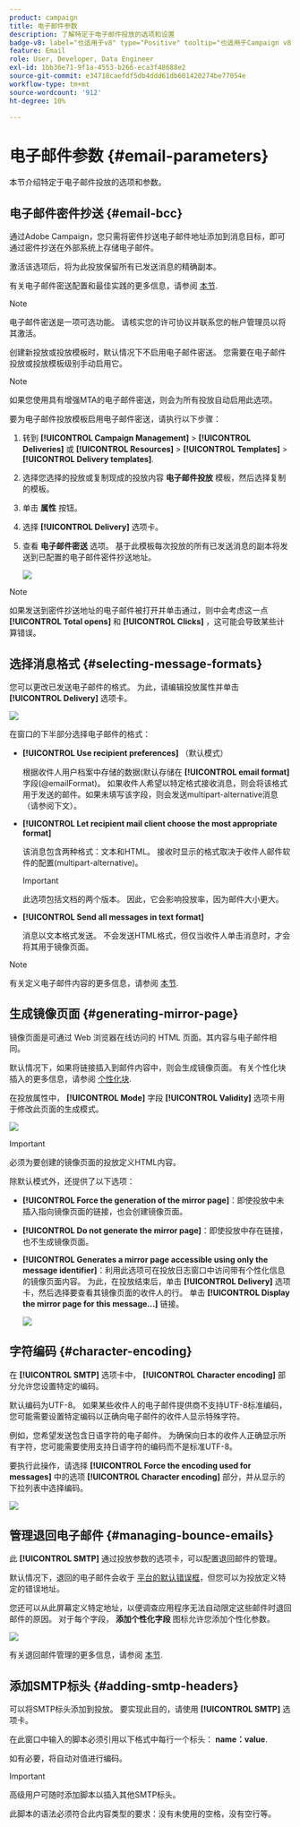 ```yaml
---
product: campaign
title: 电子邮件参数
description: 了解特定于电子邮件投放的选项和设置
badge-v8: label="也适用于v8" type="Positive" tooltip="也适用于Campaign v8"
feature: Email
role: User, Developer, Data Engineer
exl-id: 1bb36e71-9f1a-4553-b266-eca3f48688e2
source-git-commit: e34718caefdf5db4ddd61db601420274be77054e
workflow-type: tm+mt
source-wordcount: '912'
ht-degree: 10%

---
```


# 电子邮件参数 {#email-parameters}

本节介绍特定于电子邮件投放的选项和参数。

## 电子邮件密件抄送 {#email-bcc}

通过Adobe Campaign，您只需将密件抄送电子邮件地址添加到消息目标，即可通过密件抄送在外部系统上存储电子邮件。

激活该选项后，将为此投放保留所有已发送消息的精确副本。

有关电子邮件密送配置和最佳实践的更多信息，请参阅 [本节](../../installation/using/email-archiving.md).

>[!NOTE]
>
>电子邮件密送是一项可选功能。 请核实您的许可协议并联系您的帐户管理员以将其激活。

创建新投放或投放模板时，默认情况下不启用电子邮件密送。 您需要在电子邮件投放或投放模板级别手动启用它。

>[!NOTE]
>
>如果您使用具有增强MTA的电子邮件密送，则会为所有投放自动启用此选项。

要为电子邮件投放模板启用电子邮件密送，请执行以下步骤：

1. 转到 **[!UICONTROL Campaign Management]** > **[!UICONTROL Deliveries]** 或 **[!UICONTROL Resources]** > **[!UICONTROL Templates]** > **[!UICONTROL Delivery templates]**.
1. 选择您选择的投放或复制现成的投放内容 **电子邮件投放** 模板，然后选择复制的模板。
1. 单击 **属性** 按钮。
1. 选择 **[!UICONTROL Delivery]** 选项卡。
1. 查看 **电子邮件密送** 选项。 基于此模板每次投放的所有已发送消息的副本将发送到已配置的电子邮件密件抄送地址。

   ![](assets/s_ncs_user_wizard_archiving.png)

>[!NOTE]
>
>如果发送到密件抄送地址的电子邮件被打开并单击通过，则中会考虑这一点 **[!UICONTROL Total opens]** 和 **[!UICONTROL Clicks]** ，这可能会导致某些计算错误。

## 选择消息格式 {#selecting-message-formats}

您可以更改已发送电子邮件的格式。 为此，请编辑投放属性并单击 **[!UICONTROL Delivery]** 选项卡。

![](assets/s_ncs_user_wizard_email_param.png)

在窗口的下半部分选择电子邮件的格式：

* **[!UICONTROL Use recipient preferences]** （默认模式）

  根据收件人用户档案中存储的数据(默认存储在 **[!UICONTROL email format]** 字段(@emailFormat)。 如果收件人希望以特定格式接收消息，则会将该格式用于发送的邮件。如果未填写该字段，则会发送multipart-alternative消息（请参阅下文）。

* **[!UICONTROL Let recipient mail client choose the most appropriate format]**

  该消息包含两种格式：文本和HTML。 接收时显示的格式取决于收件人邮件软件的配置(multipart-alternative)。

  >[!IMPORTANT]
  >
  >此选项包括文档的两个版本。 因此，它会影响投放率，因为邮件大小更大。

* **[!UICONTROL Send all messages in text format]**

  消息以文本格式发送。 不会发送HTML格式，但仅当收件人单击消息时，才会将其用于镜像页面。

>[!NOTE]
>
>有关定义电子邮件内容的更多信息，请参阅 [本节](defining-the-email-content.md).

## 生成镜像页面 {#generating-mirror-page}

镜像页面是可通过 Web 浏览器在线访问的 HTML 页面。其内容与电子邮件相同。

默认情况下，如果将链接插入到邮件内容中，则会生成镜像页面。 有关个性化块插入的更多信息，请参阅 [个性化块](personalization-blocks.md).

在投放属性中， **[!UICONTROL Mode]** 字段 **[!UICONTROL Validity]** 选项卡用于修改此页面的生成模式。

![](assets/s_ncs_user_wizard_miror_page_mode.png)

>[!IMPORTANT]
>
>必须为要创建的镜像页面的投放定义HTML内容。

除默认模式外，还提供了以下选项：

* **[!UICONTROL Force the generation of the mirror page]**：即使投放中未插入指向镜像页面的链接，也会创建镜像页面。
* **[!UICONTROL Do not generate the mirror page]**：即使投放中存在链接，也不生成镜像页面。
* **[!UICONTROL Generates a mirror page accessible using only the message identifier]**：利用此选项可在投放日志窗口中访问带有个性化信息的镜像页面内容。 为此，在投放结束后，单击 **[!UICONTROL Delivery]** 选项卡，然后选择要查看其镜像页面的收件人的行。 单击 **[!UICONTROL Display the mirror page for this message...]** 链接。

  ![](assets/s_ncs_user_wizard_miror_page_link.png)

## 字符编码 {#character-encoding}

在 **[!UICONTROL SMTP]** 选项卡中， **[!UICONTROL Character encoding]** 部分允许您设置特定的编码。

默认编码为UTF-8。 如果某些收件人的电子邮件提供商不支持UTF-8标准编码，您可能需要设置特定编码以正确向电子邮件的收件人显示特殊字符。

例如，您希望发送包含日语字符的电子邮件。 为确保向日本的收件人正确显示所有字符，您可能需要使用支持日语字符的编码而不是标准UTF-8。

要执行此操作，请选择 **[!UICONTROL Force the encoding used for messages]** 中的选项 **[!UICONTROL Character encoding]** 部分，并从显示的下拉列表中选择编码。

![](assets/s_ncs_user_email_del_properties_smtp_tab_encoding.png)

## 管理退回电子邮件 {#managing-bounce-emails}

此 **[!UICONTROL SMTP]** 通过投放参数的选项卡，可以配置退回邮件的管理。

默认情况下，退回的电子邮件会收于 [平台的默认错误框](../../installation/using/deploying-an-instance.md#parameters-for-delivered-emails-parameters-for-delivered-emails)，但您可以为投放定义特定的错误地址。

您还可以从此屏幕定义特定地址，以便调查应用程序无法自动限定这些邮件时退回邮件的原因。 对于每个字段， **添加个性化字段** 图标允许您添加个性化参数。

![](assets/s_ncs_user_email_del_properties_smtp_tab.png)

有关退回邮件管理的更多信息，请参阅 [本节](understanding-delivery-failures.md#bounce-mail-management).

## 添加SMTP标头 {#adding-smtp-headers}

可以将SMTP标头添加到投放。 要实现此目的，请使用 **[!UICONTROL SMTP]** 选项卡。

在此窗口中输入的脚本必须引用以下格式中每行一个标头： **name：value**.

如有必要，将自动对值进行编码。

>[!IMPORTANT]
>
>高级用户可随时添加脚本以插入其他SMTP标头。
>
>此脚本的语法必须符合此内容类型的要求：没有未使用的空格，没有空行等。
